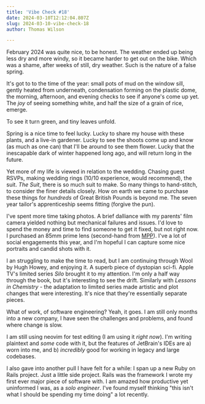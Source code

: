 ```yaml
---
title: 'Vibe Check #18'
date: 2024-03-10T12:12:04.807Z
slug: 2024-03-10-vibe-check-18
author: Thomas Wilson

---
```

February 2024 was quite nice, to be honest.  The weather ended up being less 
dry and more windy, so it became harder to get out on the bike.  Which was a 
shame, after weeks of still, dry weather.  Such is the nature of a false 
spring.

It's got to to the time of the year: small pots of mud on the window sill, 
gently heated from underneath, condensation forming on the plastic dome, the 
morning, afternoon, and evening checks to see if anyone's come up yet.  The 
_joy_ of seeing something white, and half the size of a grain of rice, emerge.  

To see it turn green, and tiny leaves unfold. 

Spring is a nice time to feel lucky.  Lucky to share my house with these 
plants, and a live-in gardener.  Lucky to see the shoots come up and know (as 
much as one can) that I'll be around to see them flower.  Lucky that the 
inescapable dark of winter happened long ago, and will return long in the 
future.  

Yet more of my life is viewed in relation to the wedding.  Chasing guest RSVPs, 
making wedding rings (10/10 experience, would recommend), the suit.  _The 
Suit_, there is so much suit to make.  So many things to hand-stitch, to 
consider the finer details closely.  How on earth we came to purchase these 
things for _hundreds_ of Great British Pounds is beyond me.  The seven year 
tailor's apprenticeship seems fitting (forgive the pun).

I've spent more time taking photos.  A brief dalliance with my parents' film 
camera yielded nothing but mechanical failures and issues.  I'd love to spend 
the money and time to find someone to get it fixed, but not right now.  I 
purchased an 85mm prime lens (second-hand from 
[MPP](https://www.mpb.com/en-uk)).  I've a lot of social engagements this year, 
and I'm hopeful I can capture some nice portraits and candid shots with it.

I an struggling to make the time to read, but I am continuing through Wool by 
Hugh Howey, and enjoying it.  A superb piece of dystopian sci-fi.  Apple TV's 
limited series *Silo* brought it to my attention.  I'm only a half way through 
the book, but it's interesting to see the drift.  Similarly with *Lessons in 
Chemistry* - the adaptation to limited series made artistic and plot changes 
that were interesting.  It's nice that they're essentially separate pieces.

What of work, of software engineering?  Yeah, it goes.  I am still only months 
into a new company, I have seen the challenges and problems, and found where 
change is slow.  

I am still using neovim for test editing (I am using it _right now_).  I'm 
writing plaintext and _some_ code with it, but the features of JetBrain's IDEs 
are a) worn into me, and b) _incredibly_ good for working in legacy and large 
codebases.

I also gave into another pull I have felt for a while: I span up a new Ruby on 
Rails project.  Just a little side project.  Rails was the framework I wrote my 
first ever major piece of software with.  I am amazed how productive yet 
uninformed I was, as a _solo engineer_.  I've found myself thinking "this isn't 
what I should be spending my time doing" a lot recently.


